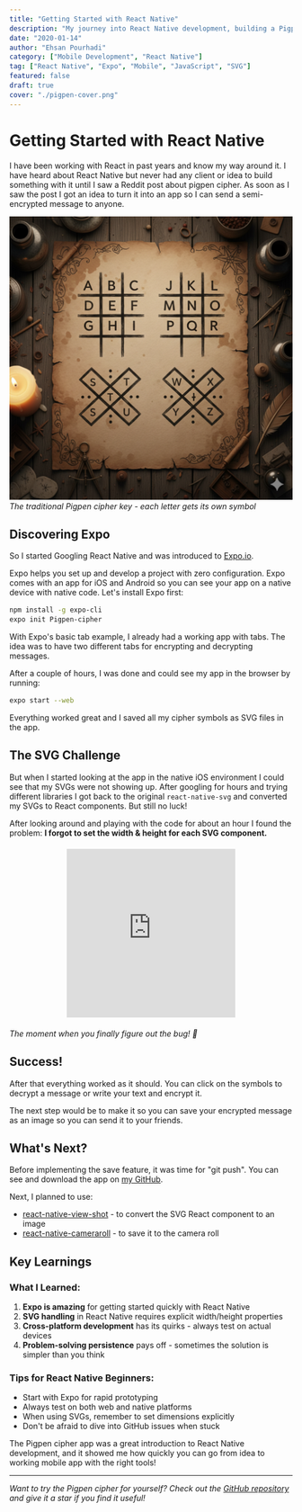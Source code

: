 ```yaml
---
title: "Getting Started with React Native"
description: "My journey into React Native development, building a Pigpen cipher app from idea to implementation. Learn about the challenges and solutions when working with SVGs in React Native."
date: "2020-01-14"
author: "Ehsan Pourhadi"
category: ["Mobile Development", "React Native"]
tag: ["React Native", "Expo", "Mobile", "JavaScript", "SVG"]
featured: false
draft: true
cover: "./pigpen-cover.png"
---
```


# Getting Started with React Native

I have been working with React in past years and know my way around it. I have heard about React Native but never had any client or idea to build something with it until I saw a Reddit post about pigpen cipher. As soon as I saw the post I got an idea to turn it into an app so I can send a semi-encrypted message to anyone.

![Pigpen cipher key diagram](./pigpen-cipher-key.png)
_The traditional Pigpen cipher key - each letter gets its own symbol_

## Discovering Expo

So I started Googling React Native and was introduced to [Expo.io](https://expo.io/).

Expo helps you set up and develop a project with zero configuration. Expo comes with an app for iOS and Android so you can see your app on a native device with native code. Let's install Expo first:

```bash
npm install -g expo-cli
expo init Pigpen-cipher
```

With Expo's basic tab example, I already had a working app with tabs. The idea was to have two different tabs for encrypting and decrypting messages.

After a couple of hours, I was done and could see my app in the browser by running:

```bash
expo start --web
```

Everything worked great and I saved all my cipher symbols as SVG files in the app.

## The SVG Challenge

But when I started looking at the app in the native iOS environment I could see that my SVGs were not showing up. After googling for hours and trying different libraries I got back to the original `react-native-svg` and converted my SVGs to React components. But still no luck!

After looking around and playing with the code for about an hour I found the problem: **I forgot to set the width & height for each SVG component.**

<iframe allowfullscreen="" class="giphy-embed" frameborder="0" height="300" src="https://giphy.com/embed/6xcqPF9MTwChq" width="300" style="margin: 20px auto; display: block;"></iframe>

_The moment when you finally figure out the bug! 🎉_

## Success!

After that everything worked as it should. You can click on the symbols to decrypt a message or write your text and encrypt it.

The next step would be to make it so you can save your encrypted message as an image so you can send it to your friends.

## What's Next?

Before implementing the save feature, it was time for "git push". You can see and download the app on [my GitHub](https://github.com/ehsanpo/Pigpen-cipher).

Next, I planned to use:

- [react-native-view-shot](https://github.com/gre/react-native-view-shot) - to convert the SVG React component to an image
- [react-native-cameraroll](https://github.com/react-native-community/react-native-cameraroll) - to save it to the camera roll

## Key Learnings

### What I Learned:

1. **Expo is amazing** for getting started quickly with React Native
2. **SVG handling** in React Native requires explicit width/height properties
3. **Cross-platform development** has its quirks - always test on actual devices
4. **Problem-solving persistence** pays off - sometimes the solution is simpler than you think

### Tips for React Native Beginners:

- Start with Expo for rapid prototyping
- Always test on both web and native platforms
- When using SVGs, remember to set dimensions explicitly
- Don't be afraid to dive into GitHub issues when stuck

The Pigpen cipher app was a great introduction to React Native development, and it showed me how quickly you can go from idea to working mobile app with the right tools!

---

_Want to try the Pigpen cipher for yourself? Check out the [GitHub repository](https://github.com/ehsanpo/Pigpen-cipher) and give it a star if you find it useful!_
